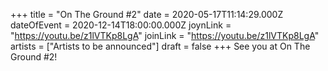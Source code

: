 +++
title = "On The Ground #2"
date = 2020-05-17T11:14:29.000Z
dateOfEvent = 2020-12-14T18:00:00.000Z
joynLink = "https://youtu.be/z1lVTKp8LgA"
joinLink = "https://youtu.be/z1lVTKp8LgA"
artists = ["Artists to be announced"]
draft = false
+++
See you at On The Ground #2!